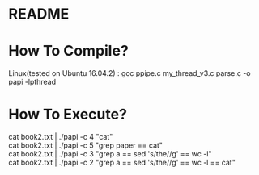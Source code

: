 # README #  
# How To Compile?   
Linux(tested on Ubuntu 16.04.2)  : gcc ppipe.c my_thread_v3.c parse.c -o papi -lpthread     
   
# How To Execute?   
cat book2.txt | ./papi -c 4 "cat"   
cat book2.txt | ./papi -c 5 "grep paper == cat"   
cat book2.txt | ./papi -c 3 "grep a == sed 's/the//g' == wc -l"   
cat book2.txt | ./papi -c 2 "grep a == sed 's/the//g' == wc -l == cat"    
   
